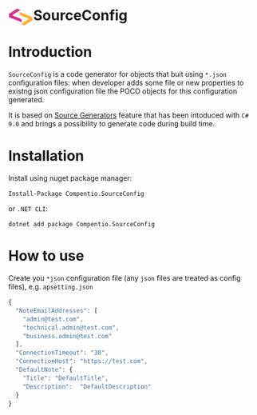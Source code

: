 # <img src="/Compentio.Assets/Logo.png" align="left" width="50"> SourceConfig


# Introduction
`SourceConfig` is a code generator for objects that buit using `*.json` configuration files: 
when developer adds some file or new properties to existng json configuration file the POCO objects for this configuration generated. 

It is based on [Source Generators](https://github.com/dotnet/roslyn/blob/main/docs/features/source-generators.md) feature
that has been intoduced with `C# 9.0` and brings a possibility to  generate code during build time.


# Installation
Install using nuget package manager:

```console
Install-Package Compentio.SourceConfig
```

or `.NET CLI`:

```console
dotnet add package Compentio.SourceConfig
```

# How to use
Create you `*json` configuration file (any `json` files are treated as config files), e.g. `apsetting.json` 

```js
{
  "NoteEmailAddresses": [
    "admin@test.com",
    "technical.admin@test.com",
    "business.admin@test.com"
  ],
  "ConnectionTimeout": "30",
  "ConnectionHost": "https://test.com",
  "DefaultNote": {
    "Title": "DefaultTitle",
    "Description":  "DefaultDescription"
  }
}
```
